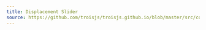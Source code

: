 ```yaml
---
title: Displacement Slider
source: https://github.com/troisjs/troisjs.github.io/blob/master/src/components/sliders/Slider3.vue
---
```


<ClientOnly>
  <Dyn folder="sliders" component="Slider3" />
</ClientOnly>
